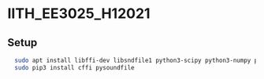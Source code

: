 # IITH_EE3025_H12021

## Setup

```bash
  sudo apt install libffi-dev libsndfile1 python3-scipy python3-numpy python3-matplotlib
  sudo pip3 install cffi pysoundfile
```
